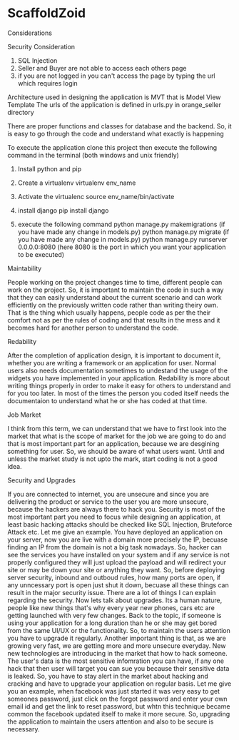 # ScaffoldZoid

Considerations

Security Consideration

1. SQL Injection
2. Seller and Buyer are not able to access each others page
3. if you are not logged in you can't access the page by typing the url which requires login

Architecture used in designing the application is MVT that is Model View Template
The urls of the application is defined in urls.py in orange_seller directory

There are proper functions and classes for database and the backend. So, it is easy to go through the code and understand what exactly is happening

To execute the application
clone this project
then execute the following command in the terminal (both windows and unix friendly)

1. Install python and pip

2. Create a virtualenv
   virtualenv env_name

3. Activate the virtualenc
   source env_name/bin/activate

4. install django
   pip install django

5. execute the following command
   python manage.py makemigrations (if you have made any change in models.py)
   python manage.py migrate (if you have made any change in models.py)
   python manage.py runserver 0.0.0.0:8080 (here 8080 is the port in which you want your application to be executed)

Maintability

People working on the project changes time to time, different people can work on the project. So, it is important to maintain the code in such a way that they can easily understand about the current scenario and can work efficiently on the previously written code rather than writing theiry own. That is the thing which usually happens, people code as per the their comfort not as per the rules of coding and that results in the mess and it becomes hard for another person to understand the code.

Redability

After the completion of application design, it is important to document it, whether you are writing a framework or an application for user. Normal users also needs documentation sometimes to undestand the usage of the widgets you have implemented in your application.
Redability is more about writing things properly in order to make it easy for others to understand and for you too later. In most of the times the person you coded itself needs the documentaion to understand what he or she has coded at that time.

Job Market

I think from this term, we can understand that we have to first look into the market that what is the scope of market for the job we are going to do and that is most important part for an application, because we are desgining something for user. So, we should be aware of what users want. Until and unless the market study is not upto the mark, start coding is not a good idea.

Security and Upgrades

If you are connected to internet, you are unsecure and since you are delivering the product or service to the user you are more unsecure, because the hackers are always there to hack you. Security is most of the most important part you need to focus while designing an application, at least basic hacking attacks should be checked like SQL Injection, Bruteforce Attack etc. Let me give an example. You have deployed an application on your server, now you are live with a domain more precisely the IP, becuase finding an IP from the domain is not a big task nowadays. So, hacker can see the services you have installed on your system and if any service is not properly configured they will just upload the payload and will redirect your site or may be down your site or anything they want. So, before deploying server security, inbound and outboud rules, how many ports are open, if any unncessary port is open just shut it down, becuase all these things can result in the major security issue. There are a lot of things I can explain regarding the security.
Now lets talk about upgrades. Its a human nature, people like new things that's why every year new phones, cars etc are getting launched with very few changes. Back to the topic, if someone is using your application for a long duration than he or she may get bored from the same UI/UX or the functionality. So, to maintain the users attention you have to upgrade it regularly. Another important thing is that, as we are growing very fast, we are getting more and more unsecure everyday. New new technologies are introducing in the market that how to hack someone. The user's data is the most sensitive infomration you can have, if any one hack that then user will target you can sue you because their sensitive data is leaked. So, you have to stay alert in the market about hacking and cracking and have to upgrade your application on regular basis.
Let me give you an example, when facebook was just started it was very easy to get someones password, just click on the forgot password and enter your own email id and get the link to reset password, but whtn this technique became common the facebook updated itself to make it more secure.
So, upgrading the application to maintain the users attention and also to be secure is necessary.
